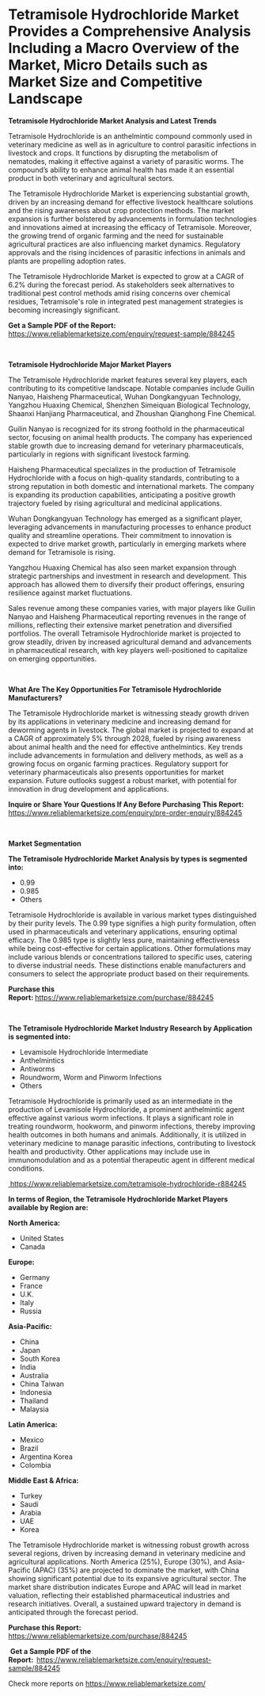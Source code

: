 <p><h1>Tetramisole Hydrochloride Market Provides a Comprehensive Analysis Including a Macro Overview of the Market, Micro Details such as Market Size and Competitive Landscape</h1></p><p><strong>Tetramisole Hydrochloride Market Analysis and Latest Trends</strong></p>
<p><p>Tetramisole Hydrochloride is an anthelmintic compound commonly used in veterinary medicine as well as in agriculture to control parasitic infections in livestock and crops. It functions by disrupting the metabolism of nematodes, making it effective against a variety of parasitic worms. The compound’s ability to enhance animal health has made it an essential product in both veterinary and agricultural sectors.</p><p>The Tetramisole Hydrochloride Market is experiencing substantial growth, driven by an increasing demand for effective livestock healthcare solutions and the rising awareness about crop protection methods. The market expansion is further bolstered by advancements in formulation technologies and innovations aimed at increasing the efficacy of Tetramisole. Moreover, the growing trend of organic farming and the need for sustainable agricultural practices are also influencing market dynamics. Regulatory approvals and the rising incidences of parasitic infections in animals and plants are propelling adoption rates.</p><p>The Tetramisole Hydrochloride Market is expected to grow at a CAGR of 6.2% during the forecast period. As stakeholders seek alternatives to traditional pest control methods amid rising concerns over chemical residues, Tetramisole's role in integrated pest management strategies is becoming increasingly significant.</p></p>
<p><strong>Get a Sample PDF of the Report:&nbsp;</strong> <a href="https://www.reliablemarketsize.com/enquiry/request-sample/884245?utm_campaign=2952&utm_medium=2&utm_source=Github&utm_content=ia&utm_term=31032025&utm_id=tetramisole-hydrochloride">https://www.reliablemarketsize.com/enquiry/request-sample/884245</a></p>
<p>&nbsp;</p>
<p><strong>Tetramisole Hydrochloride Major Market Players</strong></p>
<p><p>The Tetramisole Hydrochloride market features several key players, each contributing to its competitive landscape. Notable companies include Guilin Nanyao, Haisheng Pharmaceutical, Wuhan Dongkangyuan Technology, Yangzhou Huaxing Chemical, Shenzhen Simeiquan Biological Technology, Shaanxi Hanjiang Pharmaceutical, and Zhoushan Qianghong Fine Chemical.</p><p>Guilin Nanyao is recognized for its strong foothold in the pharmaceutical sector, focusing on animal health products. The company has experienced stable growth due to increasing demand for veterinary pharmaceuticals, particularly in regions with significant livestock farming. </p><p>Haisheng Pharmaceutical specializes in the production of Tetramisole Hydrochloride with a focus on high-quality standards, contributing to a strong reputation in both domestic and international markets. The company is expanding its production capabilities, anticipating a positive growth trajectory fueled by rising agricultural and medicinal applications.</p><p>Wuhan Dongkangyuan Technology has emerged as a significant player, leveraging advancements in manufacturing processes to enhance product quality and streamline operations. Their commitment to innovation is expected to drive market growth, particularly in emerging markets where demand for Tetramisole is rising.</p><p>Yangzhou Huaxing Chemical has also seen market expansion through strategic partnerships and investment in research and development. This approach has allowed them to diversify their product offerings, ensuring resilience against market fluctuations.</p><p>Sales revenue among these companies varies, with major players like Guilin Nanyao and Haisheng Pharmaceutical reporting revenues in the range of millions, reflecting their extensive market penetration and diversified portfolios. The overall Tetramisole Hydrochloride market is projected to grow steadily, driven by increased agricultural demand and advancements in pharmaceutical research, with key players well-positioned to capitalize on emerging opportunities.</p></p>
<p>&nbsp;</p>
<p><strong>What Are The Key Opportunities For Tetramisole Hydrochloride Manufacturers?</strong></p>
<p><p>The Tetramisole Hydrochloride market is witnessing steady growth driven by its applications in veterinary medicine and increasing demand for deworming agents in livestock. The global market is projected to expand at a CAGR of approximately 5% through 2028, fueled by rising awareness about animal health and the need for effective anthelmintics. Key trends include advancements in formulation and delivery methods, as well as a growing focus on organic farming practices. Regulatory support for veterinary pharmaceuticals also presents opportunities for market expansion. Future outlooks suggest a robust market, with potential for innovation in drug development and applications.</p></p>
<p><strong>Inquire or Share Your Questions If Any Before Purchasing This Report:</strong> <a href="https://www.reliablemarketsize.com/enquiry/pre-order-enquiry/884245?utm_campaign=2952&utm_medium=2&utm_source=Github&utm_content=ia&utm_term=31032025&utm_id=tetramisole-hydrochloride">https://www.reliablemarketsize.com/enquiry/pre-order-enquiry/884245</a></p>
<p>&nbsp;</p>
<p><strong>Market Segmentation</strong></p>
<p><strong>The Tetramisole Hydrochloride Market Analysis by types is segmented into:</strong></p>
<p><ul><li>0.99</li><li>0.985</li><li>Others</li></ul></p>
<p><p>Tetramisole Hydrochloride is available in various market types distinguished by their purity levels. The 0.99 type signifies a high purity formulation, often used in pharmaceuticals and veterinary applications, ensuring optimal efficacy. The 0.985 type is slightly less pure, maintaining effectiveness while being cost-effective for certain applications. Other formulations may include various blends or concentrations tailored to specific uses, catering to diverse industrial needs. These distinctions enable manufacturers and consumers to select the appropriate product based on their requirements.</p></p>
<p><strong>Purchase this Report:&nbsp;</strong><a href="https://www.reliablemarketsize.com/purchase/884245?utm_campaign=2952&utm_medium=2&utm_source=Github&utm_content=ia&utm_term=31032025&utm_id=tetramisole-hydrochloride">https://www.reliablemarketsize.com/purchase/884245</a></p>
<p>&nbsp;</p>
<p><strong>The Tetramisole Hydrochloride Market Industry Research by Application is segmented into:</strong></p>
<p><ul><li>Levamisole Hydrochloride Intermediate</li><li>Anthelmintics</li><li>Antiworms</li><li>Roundworm, Worm and Pinworm Infections</li><li>Others</li></ul></p>
<p><p>Tetramisole Hydrochloride is primarily used as an intermediate in the production of Levamisole Hydrochloride, a prominent anthelmintic agent effective against various worm infections. It plays a significant role in treating roundworm, hookworm, and pinworm infections, thereby improving health outcomes in both humans and animals. Additionally, it is utilized in veterinary medicine to manage parasitic infections, contributing to livestock health and productivity. Other applications may include use in immunomodulation and as a potential therapeutic agent in different medical conditions.</p></p>
<p><a href="https://www.reliablemarketsize.com/tetramisole-hydrochloride-r884245?utm_campaign=2952&utm_medium=2&utm_source=Github&utm_content=ia&utm_term=31032025&utm_id=tetramisole-hydrochloride">&nbsp;https://www.reliablemarketsize.com/tetramisole-hydrochloride-r884245</a></p>
<p><strong>In terms of Region, the Tetramisole Hydrochloride Market Players available by Region are:</strong></p>
<p>
    <p> <strong> North America: </strong>
        <ul>
            <li>United States</li>
            <li>Canada</li>
        </ul>
        </p> 
    <p> <strong> Europe: </strong>
        <ul>
            <li>Germany</li>
            <li>France</li>
            <li>U.K.</li>
            <li>Italy</li>
            <li>Russia</li>
        </ul>
        </p> 
    <p> <strong> Asia-Pacific: </strong>
        <ul>
            <li>China</li>
            <li>Japan</li>
            <li>South Korea</li>
            <li>India</li>
            <li>Australia</li>
            <li>China Taiwan</li>
            <li>Indonesia</li>
            <li>Thailand</li>
            <li>Malaysia</li>
        </ul>
        </p> 
    <p> <strong> Latin America: </strong>
        <ul>
            <li>Mexico</li>
            <li>Brazil</li>
            <li>Argentina Korea</li>
            <li>Colombia</li>
        </ul>
        </p> 
    <p> <strong> Middle East & Africa: </strong>
        <ul>
            <li>Turkey</li>
            <li>Saudi</li>
            <li>Arabia</li>
            <li>UAE</li>
            <li>Korea</li>
        </ul>
    </p>
    </p>
<p><p>The Tetramisole Hydrochloride market is witnessing robust growth across several regions, driven by increasing demand in veterinary medicine and agricultural applications. North America (25%), Europe (30%), and Asia-Pacific (APAC) (35%) are projected to dominate the market, with China showing significant potential due to its expansive agricultural sector. The market share distribution indicates Europe and APAC will lead in market valuation, reflecting their established pharmaceutical industries and research initiatives. Overall, a sustained upward trajectory in demand is anticipated through the forecast period.</p></p>
<p><strong>Purchase this Report: </strong><a href="https://www.reliablemarketsize.com/purchase/884245?utm_campaign=2952&utm_medium=2&utm_source=Github&utm_content=ia&utm_term=31032025&utm_id=tetramisole-hydrochloride">https://www.reliablemarketsize.com/purchase/884245</a></p>
<p>&nbsp;<strong>Get a Sample PDF of the Report:&nbsp;&nbsp;</strong><a href="https://www.reliablemarketsize.com/enquiry/request-sample/884245?utm_campaign=2952&utm_medium=2&utm_source=Github&utm_content=ia&utm_term=31032025&utm_id=tetramisole-hydrochloride">https://www.reliablemarketsize.com/enquiry/request-sample/884245</a></p>
<p><strong></strong></p>
<p>Check more reports on <a href="https://www.reliablemarketsize.com/?utm_campaign=2952&utm_medium=2&utm_source=Github&utm_content=ia&utm_term=31032025&utm_id=tetramisole-hydrochloride">https://www.reliablemarketsize.com/</a></p>